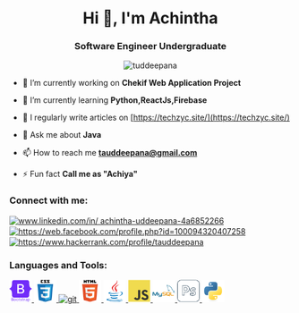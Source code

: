 <h1 align="center">Hi 👋, I'm Achintha</h1>
<h3 align="center">Software Engineer Undergraduate</h3>

<p align="center"> <img src="https://komarev.com/ghpvc/?username=tuddeepana&label=Profile%20views&color=0e75b6&style=flat" alt="tuddeepana" /> </p>

- 🔭 I’m currently working on **Chekif Web Application Project**

- 🌱 I’m currently learning **Python,ReactJs,Firebase**

- 📝 I regularly write articles on [https://techzyc.site/](https://techzyc.site/)

- 💬 Ask me about **Java**

- 📫 How to reach me **tauddeepana@gmail.com**

- ⚡ Fun fact **Call me as "Achiya"**

<h3 align="left">Connect with me:</h3>
<p align="left">
<a href="https://linkedin.com/in/www.linkedin.com/in/ achintha-uddeepana-4a6852266" target="blank"><img align="center" src="https://raw.githubusercontent.com/rahuldkjain/github-profile-readme-generator/master/src/images/icons/Social/linked-in-alt.svg" alt="www.linkedin.com/in/ achintha-uddeepana-4a6852266" height="30" width="40" /></a>
<a href="https://fb.com/https://web.facebook.com/profile.php?id=100094320407258" target="blank"><img align="center" src="https://raw.githubusercontent.com/rahuldkjain/github-profile-readme-generator/master/src/images/icons/Social/facebook.svg" alt="https://web.facebook.com/profile.php?id=100094320407258" height="30" width="40" /></a>
<a href="https://www.hackerrank.com/https://www.hackerrank.com/profile/tauddeepana" target="blank"><img align="center" src="https://raw.githubusercontent.com/rahuldkjain/github-profile-readme-generator/master/src/images/icons/Social/hackerrank.svg" alt="https://www.hackerrank.com/profile/tauddeepana" height="30" width="40" /></a>
</p>

<h3 align="left">Languages and Tools:</h3>
<p align="left"> <a href="https://getbootstrap.com" target="_blank" rel="noreferrer"> <img src="https://raw.githubusercontent.com/devicons/devicon/master/icons/bootstrap/bootstrap-plain-wordmark.svg" alt="bootstrap" width="40" height="40"/> </a> <a href="https://www.w3schools.com/css/" target="_blank" rel="noreferrer"> <img src="https://raw.githubusercontent.com/devicons/devicon/master/icons/css3/css3-original-wordmark.svg" alt="css3" width="40" height="40"/> </a> <a href="https://git-scm.com/" target="_blank" rel="noreferrer"> <img src="https://www.vectorlogo.zone/logos/git-scm/git-scm-icon.svg" alt="git" width="40" height="40"/> </a> <a href="https://www.w3.org/html/" target="_blank" rel="noreferrer"> <img src="https://raw.githubusercontent.com/devicons/devicon/master/icons/html5/html5-original-wordmark.svg" alt="html5" width="40" height="40"/> </a> <a href="https://www.java.com" target="_blank" rel="noreferrer"> <img src="https://raw.githubusercontent.com/devicons/devicon/master/icons/java/java-original.svg" alt="java" width="40" height="40"/> </a> <a href="https://developer.mozilla.org/en-US/docs/Web/JavaScript" target="_blank" rel="noreferrer"> <img src="https://raw.githubusercontent.com/devicons/devicon/master/icons/javascript/javascript-original.svg" alt="javascript" width="40" height="40"/> </a> <a href="https://www.mysql.com/" target="_blank" rel="noreferrer"> <img src="https://raw.githubusercontent.com/devicons/devicon/master/icons/mysql/mysql-original-wordmark.svg" alt="mysql" width="40" height="40"/> </a> <a href="https://www.photoshop.com/en" target="_blank" rel="noreferrer"> <img src="https://raw.githubusercontent.com/devicons/devicon/master/icons/photoshop/photoshop-line.svg" alt="photoshop" width="40" height="40"/> </a> <a href="https://www.python.org" target="_blank" rel="noreferrer"> <img src="https://raw.githubusercontent.com/devicons/devicon/master/icons/python/python-original.svg" alt="python" width="40" height="40"/> </a> </p>

